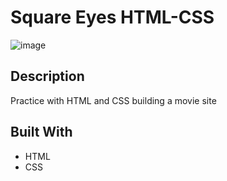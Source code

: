 # Square Eyes HTML-CSS

![image](https://github.com/Kiretwo/CA-SquareEyes/assets/142889041/5405eec6-8b9d-4d8b-8932-44d5c3aaa121)



## Description

Practice with HTML and CSS building a movie site

## Built With

- HTML
- CSS
